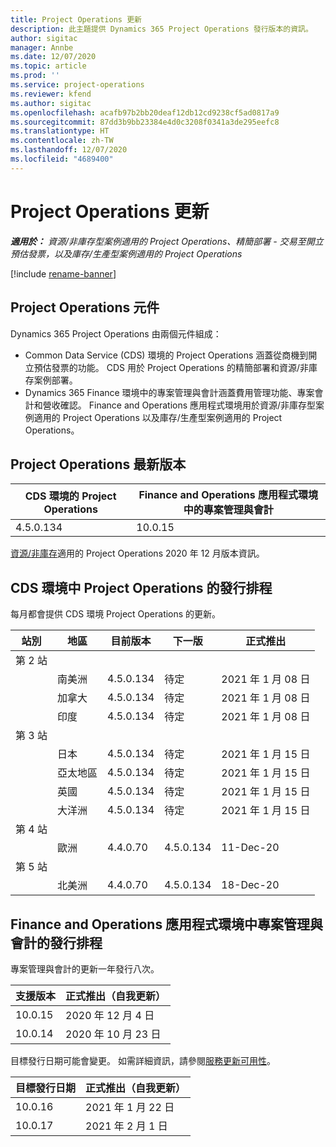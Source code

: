 ```yaml
---
title: Project Operations 更新
description: 此主題提供 Dynamics 365 Project Operations 發行版本的資訊。
author: sigitac
manager: Annbe
ms.date: 12/07/2020
ms.topic: article
ms.prod: ''
ms.service: project-operations
ms.reviewer: kfend
ms.author: sigitac
ms.openlocfilehash: acafb97b2bb20deaf12db12cd9238cf5ad0817a9
ms.sourcegitcommit: 87dd3b9bb23384e4d0c3208f0341a3de295eefc8
ms.translationtype: HT
ms.contentlocale: zh-TW
ms.lasthandoff: 12/07/2020
ms.locfileid: "4689400"
---
```

# <a name="project-operations-updates"></a>Project Operations 更新

_**適用於：** 資源/非庫存型案例適用的 Project Operations、精簡部署 - 交易至開立預估發票，以及庫存/生產型案例適用的 Project Operations_

[!include [rename-banner](~/includes/cc-data-platform-banner.md)]

## <a name="project-operations-components"></a>Project Operations 元件

Dynamics 365 Project Operations 由兩個元件組成：

- Common Data Service (CDS) 環境的 Project Operations 涵蓋從商機到開立預估發票的功能。 CDS 用於 Project Operations 的精簡部署和資源/非庫存案例部署。
- Dynamics 365 Finance 環境中的專案管理與會計涵蓋費用管理功能、專案會計和營收確認。 Finance and Operations 應用程式環境用於資源/非庫存型案例適用的 Project Operations 以及庫存/生產型案例適用的 Project Operations。

## <a name="project-operations-latest-version"></a>Project Operations 最新版本

| CDS 環境的 Project Operations | Finance and Operations 應用程式環境中的專案管理與會計 |
| --- | --- |
| 4.5.0.134 | 10.0.15 |

[資源/非庫存](whats-new-dec-2020-resource-based.md)適用的 Project Operations 2020 年 12 月版本資訊。

## <a name="release-schedule-for-project-operations-on-cds-environment"></a>CDS 環境中 Project Operations 的發行排程

每月都會提供 CDS 環境 Project Operations 的更新。 

| 站別   | 地區        | 目前版本 | 下一版 | 正式推出 |
|-----------|---------------|-----------------|--------------|---------------------|
| 第 2 站 |   &nbsp;      |    &nbsp;       | &nbsp;       |      &nbsp;         |
|   &nbsp;  | 南美洲 |  4.5.0.134       | 待定     | 2021 年 1 月 08 日           |
|    &nbsp; | 加拿大        |  4.5.0.134       | 待定     | 2021 年 1 月 08 日          |
|   &nbsp;  | 印度         |  4.5.0.134       | 待定     | 2021 年 1 月 08 日           |
| 第 3 站  |      &nbsp;   |     &nbsp;      |     &nbsp;   |      &nbsp;         |
|   &nbsp;  | 日本         |  4.5.0.134       | 待定     | 2021 年 1 月 15 日           |
|   &nbsp;  | 亞太地區  |  4.5.0.134       | 待定     | 2021 年 1 月 15 日           |
|   &nbsp;  | 英國 |  4.5.0.134       | 待定     | 2021 年 1 月 15 日           |
|   &nbsp;  | 大洋洲       |  4.5.0.134       | 待定     | 2021 年 1 月 15 日           |
| 第 4 站 |     &nbsp;    |     &nbsp;      |     &nbsp;   |      &nbsp;         |
|   &nbsp;  | 歐洲        |  4.4.0.70       | 4.5.0.134     | 11-Dec-20           |
| 第 5 站 |     &nbsp;    |     &nbsp;      |     &nbsp;   |      &nbsp;         |
|   &nbsp;  | 北美洲 |  4.4.0.70       | 4.5.0.134     | 18-Dec-20           |

## <a name="release-schedule-for-project-management-and-accounting-in-the-finance-and-operations-apps-environment"></a>Finance and Operations 應用程式環境中專案管理與會計的發行排程

專案管理與會計的更新一年發行八次。

| 支援版本 | 正式推出（自我更新） |
| --- | --- |
| 10.0.15 | 2020 年 12 月 4 日 |
| 10.0.14 | 2020 年 10 月 23 日 |

目標發行日期可能會變更。 如需詳細資訊，請參閱[服務更新可用性](https://docs.microsoft.com/dynamics365/fin-ops-core/fin-ops/get-started/public-preview-releases?toc=/dynamics365/finance/toc.json)。

| 目標發行日期 | 正式推出（自我更新） |
| --- | --- |
| 10.0.16 | 2021 年 1 月 22 日 |
| 10.0.17 | 2021 年 2 月 1 日 |

